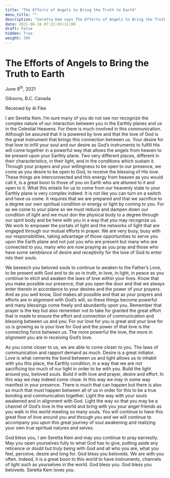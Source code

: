 ```yaml
---
title: "The Efforts of Angels to Bring the Truth to Earth"
menu_title: ""
description: "Seretta Kem says The Efforts of Angels to Bring the Truth to Earth"
date: 2021-06-18 07:21:03+11:00
draft: False
hidden: True
weight: 386
---
```

# The Efforts of Angels to Bring the Truth to Earth

June 9<sup>th</sup>, 2021

Gibsons, B.C. Canada

Received by Al Fike


I am Seretta Kem. I’m sure many of you do not see nor recognize the complex nature of our interaction between you in the Earthly planes and us in the Celestial Heavens. For there is much involved in this communication. Although be assured that it is powered by love and that the love of God is the great instrument that brings this connection between us. Your desire for that love to infill your soul and our desire as God’s instruments to fulfill His will come together in a powerful way that allows the angels from heaven to be present upon your Earthly plane. Two very different places, different in their characteristics, in their light, and in the conditions which sustain it. Through your prayers and your willingness to be open to our presence, we come as you desire to be open to God, to receive the blessing of His love. 
These things are interconnected and this energy from heaven as you would call it, is a great boon to those of you on Earth who are attuned to it and open to it. What this entails for us to come from our heavenly state to your Earthly plane is very complex indeed. It is not like you can turn on a switch and have us come. It requires that we are prepared and that we sacrifice to a degree our own spiritual condition or energy or light by coming to you. For as we come to your plane so we must reduce and dampen down our condition of light and we must don the physical body to a degree through our spirit body and be here with you in a way that you may recognize us. We work to empower the portals of light and the networks of light that are engaged through our mutual efforts in prayer. We are very busy, busy with our responsibilities, taking advantage of those opportunities to serve you upon the Earth plane and not just you who are present but many who are connected to you, many who are now praying as you pray and those who have some semblance of desire and receptivity for the love of God to enter into their souls. 

We beseech you beloved souls to continue to awaken to the Father’s Love, to be present with God and to do so in truth, in love, in light, in peace as you continue to elicit and awaken the laws of love within your lives. Know that you make possible our presence, that you open the door and that we always enter therein in accordance to your desires and the power of your prayers. And as you well know, God makes all possible and that as your prayers and efforts are in alignment with God’s will, so these things become powerful and many blessings come freely and abundantly upon you. Remember that prayer is the key but also remember not to take for granted the great effort that is made to ensure the effort and connection of communication and blessing between us and you. For our love for you is great and your love for us is growing as is your love for God and the power of that love is the connecting force between us. The more powerful the love, the more in alignment you are in receiving God’s love. 

As you come closer to us, we are able to come closer to you. The laws of communication and rapport demand as much. Desire is a great initiator. Love is what cements the bond between us and light allows us to inhabit with you this place, the Earthly condition, in a way that we are not sacrificing too much of our light in order to be with you. Build the light around you, beloved souls. Build it with love and prayer, desire and effort. In this way we may indeed come close. In this way we may in some way manifest in your presence. There is much that can happen but there is also so much that must happen between all of us in order for this to be a true bonding and communication together. Light the way with your souls awakened and in alignment with God. Light the way so that you may be a channel of God’s love in the world and bring with you your angel friends as you walk in this world meeting so many souls. You will continue to have this great flow of love around you and through you and we will continue to accompany you upon this great journey of soul awakening and realizing your own true spiritual natures and selves. 

God bless you, I am Seretta Kem and may you continue to pray earnestly. May you open yourselves fully to what God has to give, putting aside any reticence or doubt but truly being with God and all who you are, what you feel, perceive, desire and long for. God bless you beloveds. We are with you often. Indeed, it is a great boon to this world to have instruments, channels of light such as yourselves in the world. God bless you. God bless you beloveds. Seretta Kem loves you.